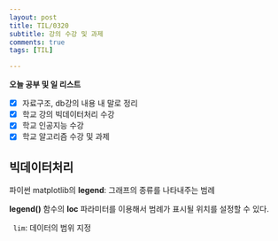 ```yaml
---
layout: post
title: TIL/0320
subtitle: 강의 수강 및 과제
comments: true
tags: [TIL]

---
```

**오늘 공부 및  일 리스트**

 - [x] 자료구조, db강의 내용 내 말로 정리
 - [x] 학교 강의 빅데이터처리 수강
 - [x] 학교 인공지능 수강
 - [x] 학교 알고리즘 수강 및 과제

## 빅데이터처리 
파이썬 matplotlib의 **legend**: 그래프의 종류를 나타내주는 범례

**legend()** 함수의 **loc** 파라미터를 이용해서 범례가 표시될 위치를 설정할 수 있다. 

<code> lim</code>: 데이터의 범위 지정
